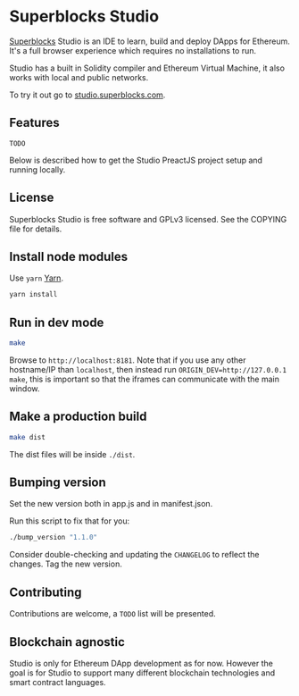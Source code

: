 # Superblocks Studio

[Superblocks](https://superblocks.com) Studio is an IDE to learn, build and deploy DApps for Ethereum. It's a full browser experience which requires no installations to run.  

Studio has a built in Solidity compiler and Ethereum Virtual Machine, it also works with local and public networks.  

To try it out go to [studio.superblocks.com](https://studio.superblocks.com).

## Features
`TODO`  

Below is described how to get the Studio PreactJS project setup and running locally.  

## License
Superblocks Studio is free software and GPLv3 licensed. See the COPYING file for details.  

## Install node modules
Use `yarn` [Yarn](yarnpkg.com/).
```sh
yarn install
```

## Run in dev mode
```sh
make
```

Browse to `http://localhost:8181`. Note that if you use any other hostname/IP than `localhost`, then instead run `ORIGIN_DEV=http://127.0.0.1 make`, this is important so that the iframes can communicate with the main window.

## Make a production build
```sh
make dist
```

The dist files will be inside `./dist`.

## Bumping version
Set the new version both in app.js and in manifest.json.  

Run this script to fix that for you:  

```sh
./bump_version "1.1.0"
```

Consider double-checking and updating the `CHANGELOG` to reflect the changes. Tag the new version.


## Contributing
Contributions are welcome, a `TODO` list will be presented.

## Blockchain agnostic
Studio is only for Ethereum DApp development as for now. However the goal is for Studio to support many different blockchain technologies and smart contract languages.
